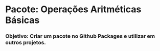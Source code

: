 # Pacote: Operações Aritméticas Básicas

### Objetivo: Criar um pacote no Github Packages e utilizar em outros projetos.
